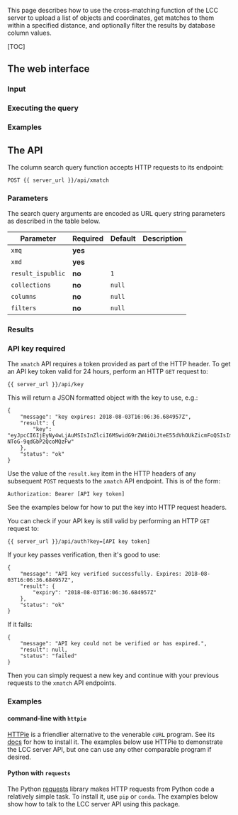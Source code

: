 This page describes how to use the cross-matching function of the LCC server to
upload a list of objects and coordinates, get matches to them within a specified
distance, and optionally filter the results by database column values.

[TOC]

## The web interface

### Input

### Executing the query

### Examples


## The API

The column search query function accepts HTTP requests to its endpoint:

```
POST {{ server_url }}/api/xmatch
```

### Parameters

The search query arguments are encoded as URL query string parameters as
described in the table below.

Parameter          | Required | Default | Description
------------------ | -------- | ------- | -----------
`xmq`              | **yes**  |         |
`xmd`              | **yes**  |         |
`result_ispublic`  | **no**   | `1`     |
`collections`      | **no**   | `null`  |
`columns`          | **no**   | `null`  |
`filters`          | **no**   | `null`  |


### Results


### API key required

The `xmatch` API requires a token provided as part of the HTTP header. To get an
API key token valid for 24 hours, perform an HTTP `GET` request to:

```
{{ server_url }}/api/key
```

This will return a JSON formatted object with the key to use, e.g.:

```
{
    "message": "key expires: 2018-08-03T16:06:36.684957Z",
    "result": {
        "key": "eyJpcCI6IjEyNy4wLjAuMSIsInZlciI6MSwidG9rZW4iOiJteE55dVhOUkZicmFoQSIsImV4cGlyeSI6IjIwMTgtMDgtMDNUMTY6MDY6MzYuNjg0OTU3WiJ9.DkS9jA.DXngAj-NToG-9qdGbP2QcoMQzFw"
    },
    "status": "ok"
}
```

Use the value of the `result.key` item in the HTTP headers of any subsequent
`POST` requests to the `xmatch` API endpoint. This is of the form:

```
Authorization: Bearer [API key token]
```

See the examples below for how to put the key into HTTP request headers.

You can check if your API key is still valid by performing an HTTP `GET` request
to:

```
{{ server_url }}/api/auth?key=[API key token]

```

If your key passes verification, then it's good to use:

```
{
    "message": "API key verified successfully. Expires: 2018-08-03T16:06:36.684957Z",
    "result": {
        "expiry": "2018-08-03T16:06:36.684957Z"
    },
    "status": "ok"
}
```

If it fails:

```
{
    "message": "API key could not be verified or has expired.",
    "result": null,
    "status": "failed"
}
```

Then you can simply request a new key and continue with your previous requests
to the `xmatch` API endpoints.


### Examples

#### command-line with `httpie`

[HTTPie](https://httpie.org) is a friendlier alternative to the venerable `cURL`
program. See its [docs](https://httpie.org/doc#installation) for how to install
it. The examples below use HTTPie to demonstrate the LCC server API, but one can
use any other comparable program if desired.


#### Python with `requests`

The Python [requests](http://docs.python-requests.org/en/master/) library makes
HTTP requests from Python code a relatively simple task. To install it, use
`pip` or `conda`. The examples below show how to talk to the LCC server API
using this package.
